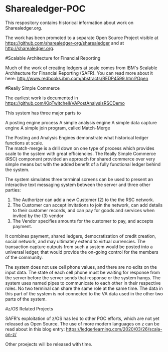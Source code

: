 # Sharealedger-POC
This respository contains historical information about work on Sharealedger.org.

The work has been promoted to a separate Open Source Project visible at https://github.com/sharealedger-org/sharealedger and at http://sharealedger.org.

#Scalable Architecture for Financial Reporting

Much of the work of creating ledgers at scale comes from IBM's Scalable Architecture for Financial Reporting (SAFR).  You can read more about it here:  http://www.redbooks.ibm.com/abstracts/REDP4599.html?Open


#Really Simple Commerce

The earliest work is documented in https://github.com/KipTwitchell/VAPostAnalysisRSCDemo

This system has three major parts to

A posting engine process
A simple analysis engine
A simple data capture engine
A simple join program, called Match-Merge

The Posting and Analysis Engines demonstrate what historical ledger functions at scale.  
The match-merge is a drill down on one type of process which provides scale to the system with great efficiencies.
The Really Simple Commerce (RSC) component provided an approach for shared commerce over very simple means but with the added benefit of a fully functional ledger behind the system.

The system simulates three terminal screens can be used to present an interactive text messaging system between the server and three other parties:
1. The Authorizer can add a new Customer (2) to the the RSC network.
2. The Customer can accept invitations to join the network, can add details to their customer records, and can pay for goods and services when invited by the (3) vendor
3. The Vendor specifies amounts for the customer to pay, and accepts payment.

It combines payment, shared ledgers, democratization of credit creation, social network, and may ultimately extend to virtual currencies. The transaction capture outputs from such a system would be posted into a universal ledger, that would provide the on-going control for the members of the community.

The system does not use cell phone values, and there are no edits on the input data.  The state of each cell phone must be waiting for response from the server before the server sends that response or the system hangs.  The system uses named pipes to communicate to each other in their respective roles.  No two terminal can share the same role at the same time.  The data in this part of the system is not connected to the VA data used in the other two parts of the system.

#z/OS Related Projects

SAFR's exploitation of z/OS has led to other POC efforts, which are not yet released as Open Source. The use of more modern languages on z can be read about in this blog entry: https://ledgerlearning.com/2020/03/26/scala-on-z/

Other proejects will be released with time.    